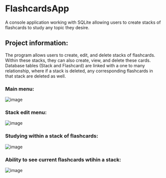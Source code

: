 # FlashcardsApp
A console application working with SQLite allowing users to create stacks of flashcards to study any topic they desire. 

## Project information:
The program allows users to create, edit, and delete stacks of flashcards. Within these stacks, they can also create, view, and delete these cards. Database tables (Stack and Flashcard) are linked with a one to many relationship, where if a stack is deleted, any corresponding flashcards in that stack are deleted as well. 

### Main menu:
![image](https://github.com/joshhkim02/FlashcardsApp/assets/97993478/754f9be0-a56c-4980-b344-acff824073bc)

### Stack edit menu:
![image](https://github.com/joshhkim02/FlashcardsApp/assets/97993478/ca76b8cb-0afb-424c-b990-3293757c9324)

### Studying within a stack of flashcards:
![image](https://github.com/joshhkim02/FlashcardsApp/assets/97993478/e833b77e-362d-48cf-9890-a85d1741245e)

### Ability to see current flashcards wtihin a stack:
![image](https://github.com/joshhkim02/FlashcardsApp/assets/97993478/cb69efb7-3005-4812-b951-b283382b9daa)


